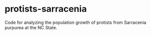 # protists-sarracenia
Code for analyzing the population growth of protists from Sarracenia purpurea at the NC State.
